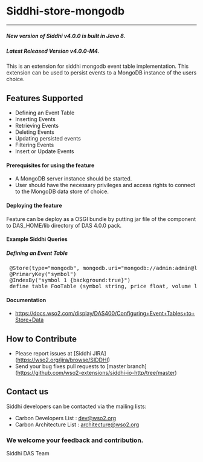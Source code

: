 Siddhi-store-mongodb
======================================
---
##### New version of Siddhi v4.0.0 is built in Java 8.
##### Latest Released Version v4.0.0-M4.

This is an extension for siddhi mongodb event table implementation. This extension can be used to persist events to a MongoDB instance of the users choice.
 

Features Supported
------------------
 - Defining an Event Table
 - Inserting Events
 - Retrieving Events
 - Deleting Events
 - Updating persisted events
 - Filtering Events
 - Insert or Update Events
 
     
 #### Prerequisites for using the feature
 - A MongoDB server instance should be started.
 - User should have the necessary privileges and access rights to connect to the MongoDB data store of choice.

 
 #### Deploying the feature
 Feature can be deploy as a OSGI bundle by putting jar file of the component to DAS_HOME/lib directory of DAS 4.0.0 pack. 
 
 #### Example Siddhi Queries
 ##### Defining an Event Table
 <pre>
 @Store(type="mongodb", mongodb.uri="mongodb://admin:admin@localhost:27017/Foo?ssl=true")
 @PrimaryKey("symbol")
 @IndexBy("symbol 1 {background:true}")
 define table FooTable (symbol string, price float, volume long);</pre>

#### Documentation 

  * https://docs.wso2.com/display/DAS400/Configuring+Event+Tables+to+Store+Data

## How to Contribute
* Please report issues at [Siddhi JIRA] (https://wso2.org/jira/browse/SIDDHI)
* Send your bug fixes pull requests to [master branch] (https://github.com/wso2-extensions/siddhi-io-http/tree/master) 

## Contact us 
Siddhi developers can be contacted via the mailing lists:
  * Carbon Developers List : dev@wso2.org
  * Carbon Architecture List : architecture@wso2.org

### We welcome your feedback and contribution.

Siddhi DAS Team